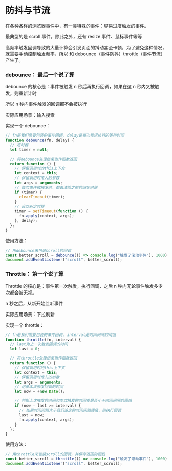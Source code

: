 # 防抖与节流

在各种各样的浏览器事件中，有一类特殊的事件：容易过度触发的事件。

最典型的是 scroll 事件。除此之外，还有 resize 事件、鼠标事件等等

高频率触发回调导致的大量计算会引发页面的抖动甚至卡顿，为了避免这种情况，就需要手动控制触发频率，所以 和 debounce（事件防抖）throttle（事件节流）产生了。

### debounce： 最后一个说了算

debounce 的核心是：事件被触发 n 秒后再执行回调，如果在这 n 秒内又被触发，则重新计时

所以 n 秒内事件触发的回调都不会被执行

实际应用场景：输入搜索

实现一个 debounce：

```js
// fn是我们需要包装的事件回调, delay是每次推迟执行的等待时间
function debounce(fn, delay) {
  // 定时器
  let timer = null;

  // 将debounce处理结果当作函数返回
  return function () {
    // 保留调用时的this上下文
    let context = this;
    // 保留调用时传入的参数
    let args = arguments;
    // 每次事件被触发时，都去清除之前的旧定时器
    if (timer) {
      clearTimeout(timer);
    }
    // 设立新定时器
    timer = setTimeout(function () {
      fn.apply(context, args);
    }, delay);
  };
}
```

使用方法：

```js
// 用debounce来包装scroll的回调
const better_scroll = debounce(() => console.log("触发了滚动事件"), 1000);
document.addEventListener("scroll", better_scroll);
```

### Throttle： 第一个说了算

Throttle 的核心是：事件第一次触发，执行回调，之后 n 秒内无论事件触发多少次都会被无视。

n 秒之后，从新开始监听事件

实际应用场景：下拉刷新

实现一个 throttle：

```js
// fn是我们需要包装的事件回调, interval是时间间隔的阈值
function throttle(fn, interval) {
  // last为上一次触发回调的时间
  let last = 0;

  // 将throttle处理结果当作函数返回
  return function () {
    // 保留调用时的this上下文
    let context = this;
    // 保留调用时传入的参数
    let args = arguments;
    // 记录本次触发回调的时间
    let now = +new Date();

    // 判断上次触发的时间和本次触发的时间差是否小于时间间隔的阈值
    if (now - last >= interval) {
      // 如果时间间隔大于我们设定的时间间隔阈值，则执行回调
      last = now;
      fn.apply(context, args);
    }
  };
}
```

使用方法：

```js
// 用throttle来包装scroll的回调，并保存返回的函数
const better_scroll = throttle(() => console.log("触发了滚动事件"), 1000);
document.addEventListener("scroll", better_scroll);
```

